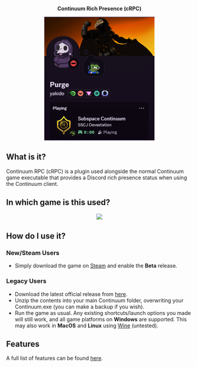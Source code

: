 <p align="center"><b>Continuum Rich Presence (cRPC)</b></p>

<p align="center"><img src="https://github.com/purge-dev/ContinuumRPC/blob/master/web_assets/rpc.png"></p>

## What is it?
Continuum RPC (cRPC) is a plugin used alongside the normal Continuum game executable that provides a Discord rich presence status when using the Continuum client.

## In which game is this used?
<p align="center"><a href="https://store.steampowered.com/app/352700/Subspace_Continuum/"><img src="https://shared.cloudflare.steamstatic.com/store_item_assets/steam/apps/352700/header.jpg"</img></a></p>

## How do I use it?
### New/Steam Users
* Simply download the game on [Steam](https://store.steampowered.com/app/352700/Subspace_Continuum) and enable the **Beta** release.
### Legacy Users
* Download the latest official release from [here](https://github.com/purge-dev/ContinuumRPC/releases).
* Unzip the contents into your main Continuum folder, overwriting your Continuum.exe (you can make a backup if you wish).
* Run the game as usual. Any existing shortcuts/launch options you made will still work, and all game platforms on **Windows** are supported. This may also work in **MacOS** and **Linux** using [Wine](https://www.winehq.org/) (untested).

## Features
A full list of features can be found [here](https://github.com/purge-dev/ContinuumRPC/wiki/Features).
